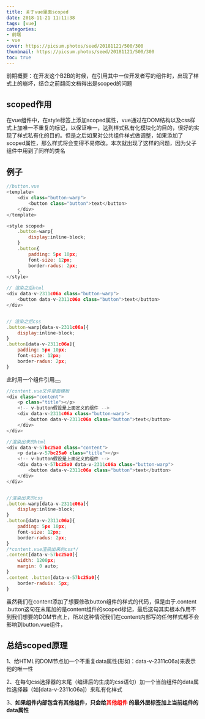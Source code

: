 ```yaml
---
title: 关于vue里面scoped
date: 2018-11-21 11:11:38
tags: [vue]
categories: 
- 前端
- vue
cover: https://picsum.photos/seed/20181121/500/300
thumbnail: https://picsum.photos/seed/20181121/500/300
toc: true
---
```

前期概要：在开发这个B2B的时候，在引用其中一位开发者写的组件时，出现了样式上的崩坏，结合之前翻阅文档得出是scoped的问题
<!-- more -->
## scoped作用
在vue组件中，在style标签上添加scoped属性，vue通过在DOM结构以及css样式上加唯一不重复的标记，以保证唯一，达到样式私有化模块化的目的，很好的实现了样式私有化的目的。但是之后如果对公共组件样式做调整，如果添加了scoped属性，那么样式将会变得不易修改。本次就出现了这样的问题，因为父子组件中用到了同样的类名

## 例子

```js
//button.vue
<template>
    <div class="button-warp">
        <button class="button">text</button>
    </div>
</template>

<style scoped>
    .button-warp{
        display:inline-block;
    }
    .button{
        padding: 5px 10px;
        font-size: 12px;
        border-radus: 2px;
    }
</style>

// 渲染之后html 
<div data-v-2311c06a class="button-warp">
    <button data-v-2311c06a class="button">text</button>
</div>


// 渲染之后css
.button-warp[data-v-2311c06a]{
    display:inline-block;
}
.button[data-v-2311c06a]{
    padding: 5px 10px;
    font-size: 12px;
    border-radus: 2px;
}
```

此时用一个组件引用<button></button>
```js
//content.vue文件里面模板
<div class="content">
    <p class="title"></p>
    <!-- v-button假设是上面定义的组件 -->
    <div data-v-2311c06a class="button-warp">
        <button data-v-2311c06a class="button">text</button>
    </div>
</div>

//渲染出来的html
<div data-v-57bc25a0 class="content">
    <p data-v-57bc25a0 class="title"></p>
    <!-- v-button假设是上面定义的组件 -->
    <div data-v-57bc25a0 data-v-2311c06a class="button-warp">
        <button data-v-2311c06a class="button">text</button>
    </div>
</div>


//渲染出来的css
.button-warp[data-v-2311c06a]{
    display:inline-block;
}
.button[data-v-2311c06a]{
    padding: 5px 10px;
    font-size: 12px;
    border-radus: 2px;
}
/*content.vue渲染出来的css*/
.content[data-v-57bc25a0]{
    width: 1200px;
    margin: 0 auto;
}
.content .button[data-v-57bc25a0]{
    border-raduis: 5px;
}
```
虽然我们在content添加了想要修改button组件的样式的代码，但是由于.content .button这句在末尾加的是content组件的scoped标记，最后这句其实根本作用不到我们想要的DOM节点上，所以这种情况我们在content内部写的任何样式都不会影响到button.vue组件，

## 总结scoped原理
1、给HTML的DOM节点加一个不重复data属性(形如：data-v-2311c06a)来表示他的唯一性

2、在每句css选择器的末尾（编译后的生成的css语句）加一个当前组件的data属性选择器（如[data-v-2311c06a]）来私有化样式

3、<strong>如果组件内部包含有其他组件，只会给<font color=red>其他组件</font> 的最外层标签加上当前组件的data属性

